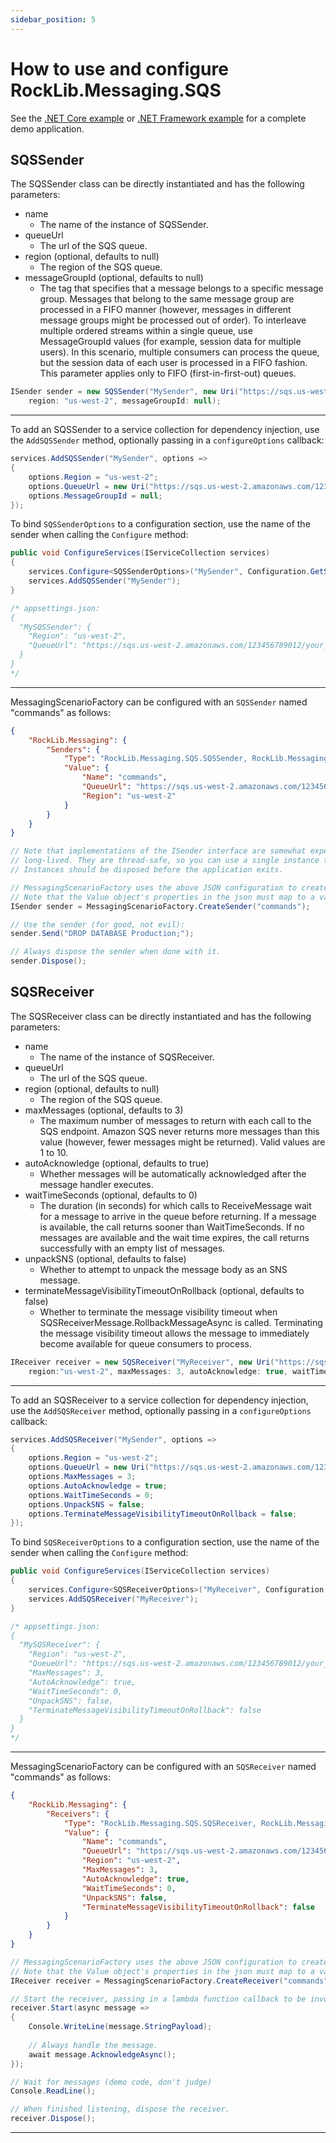 ```yaml
---
sidebar_position: 5
---
```


# How to use and configure RockLib.Messaging.SQS

See the [.NET Core example] or [.NET Framework example] for a complete demo application.

## SQSSender

The SQSSender class can be directly instantiated and has the following parameters:

- name
  - The name of the instance of SQSSender.
- queueUrl
  - The url of the SQS queue.
- region (optional, defaults to null)
  - The region of the SQS queue.
- messageGroupId (optional, defaults to null)
  - The tag that specifies that a message belongs to a specific message group. Messages that belong to the same message group are processed in a FIFO manner (however, messages in different message groups might be processed out of order). To interleave multiple ordered streams within a single queue, use MessageGroupId values (for example, session data for multiple users). In this scenario, multiple consumers can process the queue, but the session data of each user is processed in a FIFO fashion. This parameter applies only to FIFO (first-in-first-out) queues.

```csharp
ISender sender = new SQSSender("MySender", new Uri("https://sqs.us-west-2.amazonaws.com/123456789012/your_queue_name"),
    region: "us-west-2", messageGroupId: null);
```

---

To add an SQSSender to a service collection for dependency injection, use the `AddSQSSender` method, optionally passing in a `configureOptions` callback:

```csharp
services.AddSQSSender("MySender", options =>
{
    options.Region = "us-west-2";
    options.QueueUrl = new Uri("https://sqs.us-west-2.amazonaws.com/123456789012/your_queue_name");
    options.MessageGroupId = null;
});
```

To bind `SQSSenderOptions` to a configuration section, use the name of the sender when calling the `Configure` method:

```csharp
public void ConfigureServices(IServiceCollection services)
{
    services.Configure<SQSSenderOptions>("MySender", Configuration.GetSection("MySQSSender"));
    services.AddSQSSender("MySender");
}

/* appsettings.json:
{
  "MySQSSender": {
    "Region": "us-west-2",
    "QueueUrl": "https://sqs.us-west-2.amazonaws.com/123456789012/your_queue_name"
  }
}
*/
```

---

MessagingScenarioFactory can be configured with an `SQSSender` named "commands" as follows:

```json
{
    "RockLib.Messaging": {
        "Senders": {
            "Type": "RockLib.Messaging.SQS.SQSSender, RockLib.Messaging.SQS",
            "Value": {
                "Name": "commands",
                "QueueUrl": "https://sqs.us-west-2.amazonaws.com/123456789012/your_queue_name",
                "Region": "us-west-2"
            }
        }
    }
}
```

```csharp
// Note that implementations of the ISender interface are somewhat expensive and intended to be
// long-lived. They are thread-safe, so you can use a single instance throughout your application.
// Instances should be disposed before the application exits.

// MessagingScenarioFactory uses the above JSON configuration to create a SQSSender
// Note that the Value object's properties in the json must map to a valid constructor since CreateSender Creates instances using [RockLib.Configuration.ObjectFactory](https://github.com/RockLib/RockLib.Configuration/tree/main/RockLib.Configuration.ObjectFactory#rocklibconfigurationobjectfactory)
ISender sender = MessagingScenarioFactory.CreateSender("commands");

// Use the sender (for good, not evil):
sender.Send("DROP DATABASE Production;");

// Always dispose the sender when done with it.
sender.Dispose();
```

## SQSReceiver

The SQSReceiver class can be directly instantiated and has the following parameters:

- name
  - The name of the instance of SQSReceiver.
- queueUrl
  - The url of the SQS queue.
- region (optional, defaults to null)
  - The region of the SQS queue.
- maxMessages (optional, defaults to 3)
  - The maximum number of messages to return with each call to the SQS endpoint. Amazon SQS never returns more messages than this value (however, fewer messages might be returned). Valid values are 1 to 10.
- autoAcknowledge (optional, defaults to true)
  - Whether messages will be automatically acknowledged after the message handler executes.
- waitTimeSeconds (optional, defaults to 0)
  - The duration (in seconds) for which calls to ReceiveMessage wait for a message to arrive in the queue before returning. If a message is available, the call returns sooner than WaitTimeSeconds. If no messages are available and the wait time expires, the call returns successfully with an empty list of messages.
- unpackSNS (optional, defaults to false)
  - Whether to attempt to unpack the message body as an SNS message.
- terminateMessageVisibilityTimeoutOnRollback (optional, defaults to false)
  - Whether to terminate the message visibility timeout when SQSReceiverMessage.RollbackMessageAsync is called. Terminating the message visibility timeout allows the message to immediately become available for queue consumers to process.

```csharp
IReceiver receiver = new SQSReceiver("MyReceiver", new Uri("https://sqs.us-west-2.amazonaws.com/123456789012/your_queue_name"),
    region:"us-west-2", maxMessages: 3, autoAcknowledge: true, waitTimeSeconds: 0, unpackSNS: false, terminateMessageVisibilityTimeoutOnRollback: false);
```

---

To add an SQSReceiver to a service collection for dependency injection, use the `AddSQSReceiver` method, optionally passing in a `configureOptions` callback:

```csharp
services.AddSQSReceiver("MySender", options =>
{
    options.Region = "us-west-2";
    options.QueueUrl = new Uri("https://sqs.us-west-2.amazonaws.com/123456789012/your_queue_name");
    options.MaxMessages = 3;
    options.AutoAcknowledge = true;
    options.WaitTimeSeconds = 0;
    options.UnpackSNS = false;
    options.TerminateMessageVisibilityTimeoutOnRollback = false;
});
```

To bind `SQSReceiverOptions` to a configuration section, use the name of the sender when calling the `Configure` method:

```csharp
public void ConfigureServices(IServiceCollection services)
{
    services.Configure<SQSReceiverOptions>("MyReceiver", Configuration.GetSection("MySQSReceiver"));
    services.AddSQSReceiver("MyReceiver");
}

/* appsettings.json:
{
  "MySQSReceiver": {
    "Region": "us-west-2",
    "QueueUrl": "https://sqs.us-west-2.amazonaws.com/123456789012/your_queue_name",
    "MaxMessages": 3,
    "AutoAcknowledge": true,
    "WaitTimeSeconds": 0,
    "UnpackSNS": false,
    "TerminateMessageVisibilityTimeoutOnRollback": false
  }
}
*/
```

---

MessagingScenarioFactory can be configured with an `SQSReceiver` named "commands" as follows:

```json
{
    "RockLib.Messaging": {
        "Receivers": {
            "Type": "RockLib.Messaging.SQS.SQSReceiver, RockLib.Messaging.SQS",
            "Value": {
                "Name": "commands",
                "QueueUrl": "https://sqs.us-west-2.amazonaws.com/123456789012/your_queue_name",
                "Region": "us-west-2",
                "MaxMessages": 3,
                "AutoAcknowledge": true,
                "WaitTimeSeconds": 0,
                "UnpackSNS": false,
                "TerminateMessageVisibilityTimeoutOnRollback": false
            }
        }
    }
}
```

```csharp
// MessagingScenarioFactory uses the above JSON configuration to create a SQSReceiver
// Note that the Value object's properties in the json must map to a valid constructor since CreateSender Creates instances using [RockLib.Configuration.ObjectFactory](https://github.com/RockLib/RockLib.Configuration/tree/main/RockLib.Configuration.ObjectFactory#rocklibconfigurationobjectfactory)
IReceiver receiver = MessagingScenarioFactory.CreateReceiver("commands");

// Start the receiver, passing in a lambda function callback to be invoked when a message is received.
receiver.Start(async message =>
{
    Console.WriteLine(message.StringPayload);
    
    // Always handle the message.
    await message.AcknowledgeAsync();
});

// Wait for messages (demo code, don't judge)
Console.ReadLine();

// When finished listening, dispose the receiver.
receiver.Dispose();
```

---

[.NET Core example]: ../Example.Messaging.SQS.DotNetCore20
[.NET Framework example]: ../Example.Messaging.SQS.DotNetFramework451
